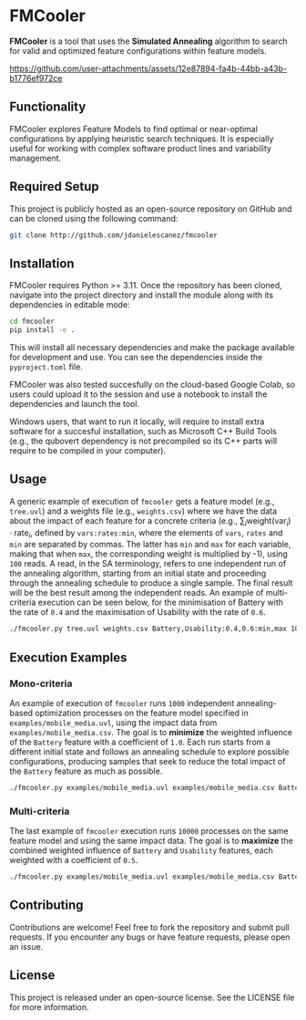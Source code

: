 # FMCooler

**FMCooler** is a tool that uses the **Simulated Annealing** algorithm to search for valid and optimized feature configurations within feature models.

https://github.com/user-attachments/assets/12e87894-fa4b-44bb-a43b-b1776ef972ce

## Functionality

FMCooler explores Feature Models to find optimal or near-optimal configurations by applying heuristic search techniques. It is especially useful for working with complex software product lines and variability management.

## Required Setup

This project is publicly hosted as an open-source repository on GitHub and can be cloned using the following command:

```bash
git clone http://github.com/jdanielescanez/fmcooler
```

## Installation

FMCooler requires Python >= 3.11. Once the repository has been cloned, navigate into the project directory and install the module along with its dependencies in editable mode:

```bash
cd fmcooler
pip install -e .
```

This will install all necessary dependencies and make the package available for development and use. You can see the dependencies inside the `pyproject.toml` file.

FMCooler was also tested succesfully on the cloud-based Google Colab, so users could upload it to the session and use a notebook to install the dependencies and launch the tool.

Windows users, that want to run it locally, will require to install extra software for a succesful installation, such as Microsoft C++ Build Tools (e.g., the qubovert dependency is not precompiled so its C++ parts will require to be compiled in your computer).


## Usage

A generic example of execution of `fmcooler` gets a feature model (e.g., `tree.uvl`) and a weights file (e.g., `weights.csv`) where we have the data about the impact of each feature for a concrete criteria (e.g., $\sum_i \text{weight}(\text{var}_i) \cdot \text{rate}_i$, defined by `vars:rates:min`, where the elements of `vars`, `rates` and `min` are separated by commas. The latter has `min` and `max` for each variable, making that when `max`, the corresponding weight is multiplied by -1), using `100` reads. A read, in the SA terminology, refers to one independent run of the annealing algorithm, starting from an initial state and proceeding through the annealing schedule to produce a single sample. The final result will be the best result among the independent reads. An example of multi-criteria execution can be seen below, for the minimisation of Battery with the rate of `0.4` and the maximisation of Usability with the rate of `0.6`.

```bash
./fmcooler.py tree.uvl weights.csv Battery,Usability:0.4,0.6:min,max 100
```

## Execution Examples

### Mono-criteria

An example of execution of `fmcooler` runs `1000` independent annealing-based optimization processes on the feature model specified in `examples/mobile_media.uvl`, using the impact data from `examples/mobile_media.csv`. The goal is to **minimize** the weighted influence of the `Battery` feature with a coefficient of `1.0`. Each run starts from a different initial state and follows an annealing schedule to explore possible configurations, producing samples that seek to reduce the total impact of the `Battery` feature as much as possible.

```bash
./fmcooler.py examples/mobile_media.uvl examples/mobile_media.csv Battery:1.0:min 1000
```

### Multi-criteria
The last example of `fmcooler` execution runs `10000` processes on the same feature model and using the same impact data. The goal is to **maximize** the combined weighted influence of `Battery` and `Usability` features, each weighted with a coefficient of `0.5`.

```bash
./fmcooler.py examples/mobile_media.uvl examples/mobile_media.csv Battery,Usability:0.5,0.5:max,max 10000
```

## Contributing

Contributions are welcome! Feel free to fork the repository and submit pull requests. If you encounter any bugs or have feature requests, please open an issue.

## License

This project is released under an open-source license. See the LICENSE file for more information.
